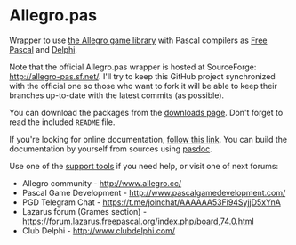 # Allegro.pas
Wrapper to use [the Allegro game library](https://liballeg.org/) with Pascal compilers as [Free Pascal](https://www.freepascal.org/) and [Delphi](https://www.embarcadero.com/products/delphi).

Note that the official Allegro.pas wrapper is hosted at SourceForge: http://allegro-pas.sf.net/.  I'll try to keep this GitHub project synchronized with the official one so those who want to fork it will be able to keep their branches up-to-date with the latest commits (as possible).

You can download the packages from the [downloads page](http://allegro-pas.sf.net/downloads.php).  Don't forget to read the included `README` file.

If you're looking for online documentation, [follow this link](http://allegro-pas.sf.net/docs/).  You can build the documentation by yourself from sources using [pasdoc](https://github.com/pasdoc/pasdoc).

Use one of the [support tools](https://sf.net/p/allegro-pas/support) if you need help, or visit one of next forums:

  * Allegro community - http://www.allegro.cc/
  * Pascal Game Development - http://www.pascalgamedevelopment.com/
  * PGD Telegram Chat - https://t.me/joinchat/AAAAAA53Fi94SyjjD5xYnA
  * Lazarus forum (Grames section) - https://forum.lazarus.freepascal.org/index.php/board,74.0.html
  * Club Delphi - http://www.clubdelphi.com/
